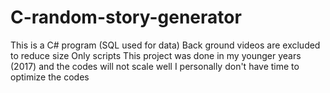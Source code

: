 # C-random-story-generator
This is a C# program (SQL used for data)
Back ground videos are excluded to reduce size
Only scripts
This project was done in my younger years (2017) and the codes will not scale well
I personally don't have time to optimize the codes
